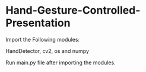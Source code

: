 # Hand-Gesture-Controlled-Presentation
Import the Following modules:

HandDetector,
cv2,
os and 
numpy

Run main.py file after importing the modules.
